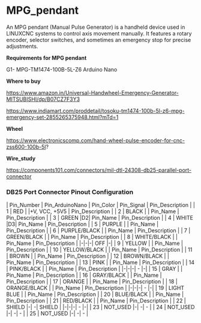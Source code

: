 # MPG_pendant
An MPG pendant (Manual Pulse Generator) is a handheld device used in LINUXCNC systems to control axis movement manually. It features a rotary encoder, selector switches, and sometimes an emergency stop for precise adjustments.





**Requirements for MPG pendant**

G1- MPG-TM1474-100B-5L-Z6
Arduino Nano





**Where to buy**

https://www.amazon.in/Universal-Handwheel-Emergency-Generator-MITSUBISHI/dp/B07CZ7F3Y3

https://www.indiamart.com/proddetail/tosoku-tm1474-100b-5l-z6-mpg-emergency-set-2855265375948.html?mTd=1


**Wheel**

https://www.electronicscomp.com/hand-wheel-pulse-encoder-for-cnc-zss600-100b-5l?





**Wire_study**

https://components101.com/connectors/mil-dtl-24308-db25-parallel-port-connector









### DB25 Port Connector Pinout Configuration

| Pin_Number | Pin_ArduinoNano | Pin_Color  | Pin_Signal  | Pin_Description |
| 1 | RED  |   |+V, VCC, +5V5  | Pin_Description |
| 2 | BLACK  |   | Pin_Name  | Pin_Description |
| 3 | GREEN  |D2| Pin_Name  | Pin_Description |
| 4 | WHITE  |D3| Pin_Name  | Pin_Description |
| 5 | PURPLE  |   | Pin_Name  | Pin_Description |
| 6 | PURPLE/BLACK  |   | Pin_Name  | Pin_Description |
| 7 | GREEN/BLACK  |   | Pin_Name  | Pin_Description |
| 8 | WHITE/BLACK  |   | Pin_Name  | Pin_Description |
|-|-|-| OFF  |-|
| 9 | YELLOW  |   | Pin_Name  | Pin_Description |
| 10 | YELLOW/BLACK  |   | Pin_Name  | Pin_Description |
| 11 | BROWN  |   | Pin_Name  | Pin_Description |
| 12 | BROWN/BLACK  |   | Pin_Name  | Pin_Description |
| 13 | PINK  |   | Pin_Name  | Pin_Description |
| 14 | PINK/BLACK |   | Pin_Name  | Pin_Description |
|-|-|-| -  |-|
| 15 | GRAY  |   | Pin_Name  | Pin_Description |
| 16 | GRAY/BLACK  |   | Pin_Name  | Pin_Description |
| 17 | ORANGE  |   | Pin_Name  | Pin_Description |
| 18 | ORANGE/BLACK |   | Pin_Name  | Pin_Description |
|-|-|-| -  |-|
| 19 | LIGHT BLUE   |   | Pin_Name  | Pin_Description |
| 20 | BLUE/BLACK   |   | Pin_Name  | Pin_Description |
| 21 | RED/BLACK   |   | Pin_Name  | Pin_Description |
| 22 | SHIELD   |-| -| SHIELD |
|-|-|-| -  |-|
| 23 | NOT_USED   |-| -| - |
| 24 | NOT_USED   |-| -| - |
| 25 | NOT_USED   |-| -| - |

	



